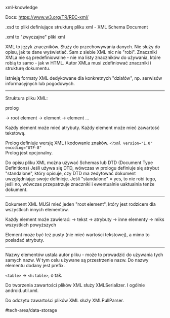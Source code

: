 xml-knowledge

Docs: https://www.w3.org/TR/REC-xml/

.xsd to pliki definiujące strukturę pliku xml - XML Schema Document

.xml to "zwyczajne" pliki xml

XML to język znaczników. Służy do przechowywania danych. Nie służy do opisu, jak te dane wyświetlać.
Sam z siebie XML nic nie "robi". 
Znaczniki XMLa nie są predefiniowalne - nie ma listy znaczników do używania, które robią to samo - jak w HTML.
Autor XMLa musi zdefiniować znaczniki i strukturę dokumentu.

Istnieją formaty XML dedykowane dla konkretnych "działów", np. serwisów informacyjnych lub pogodowych.
__________________________

Struktura pliku XML:

prolog

-> root element
	-> element
		-> element ...

Każdy element może mieć atrybuty. 
Każdy element może mieć zawartość tekstową.

Prolog definiuje wersję XML i kodowanie znaków.
`<?xml version="1.0" encoding="UTF-8"`			
Prolog jest opcjonalny. 


Do opisu pliku XML można używać Schemas lub DTD (Document Type Definitions)
Jeśli używa się DTD, wówczas w prologu definiuje się atrybut "standalone", który opisuje, czy DTD ma zedytować dokument uwzględniając swoje definicje.
Jeśli "standalone" = yes, to nie robi tego, jeśli no, wówczas przepatrzuje znaczniki i ewentualnie uaktualnia tenże dokument.
__________________________

Dokument XML MUSI mieć jeden "root element", który jest rodzicem dla wszystkich innych elementów.

Każdy element może zawierać:
-> tekst
-> atrybuty
-> inne elementy
-> miks wszystkich powyższych

Element może być też pusty (nie mieć wartości tekstowej), a mimo to posiadać atrybuty.
_____

Nazwy elementów ustala autor pliku - może to prowadzić do używania tych samych nazw.
W tym celu używane są przestrzenie nazw. Do nazwy elementu dodany jest prefix.

`<table>` -> `<h:table>`, o tak.



Do tworzenia zawartości plików XML służy XMLSerializer. 
I ogólnie android.util.xml.

Do odczytu zawartości plików XML służy XMLPullParser.

#tech-area/data-storage 